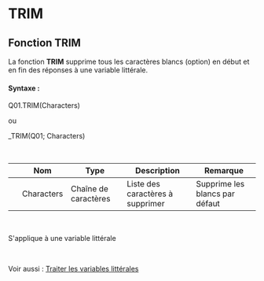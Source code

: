 # TRIM

## Fonction TRIM

La fonction **TRIM** supprime tous les caractères blancs (option) en début et en fin des réponses à une variable littérale.

#### Syntaxe :&nbsp;

Q01.TRIM(Characters)

ou

\_TRIM(Q01; Characters)

&nbsp;

| &nbsp; | **Nom** |**Type**|**Description**|**Remarque** |
| --- | --- | --- | --- | --- |
| &nbsp; | Characters | Chaîne de caractères | Liste des caractères à supprimer | Supprime les blancs par défaut |


&nbsp;

S'applique à une variable littérale

&nbsp;

Voir aussi : [Traiter les variables littérales](<Traiterlesvariableslitterales.md>)